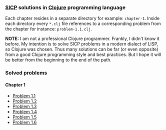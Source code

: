 ### [SICP] solutions in [Clojure] programming language

Each chapter resides in a separate directory for example: `chapter-1`. Inside each directory every `*.clj` file references to a corresponding problem from the chapter for instance: `problem-1.1.clj`.

**NOTE:** I am not a professional Clojure programmer. Frankly, I didn't know it before. My intention is to solve SICP problems in a modern dialect of LISP, so Clojure was chosen. Thus many solutions can be far (or even opposite) from a good Clojure programming style and best practices. But I hope it will be better from the beginning to the end of the path.



### Solved problems

#### Chapter 1

* [Problem 1.1](solutions/chapter-1/problem-1.1.clj)
* [Problem 1.2](solutions/chapter-1/problem-1.2.clj)
* [Problem 1.3](solutions/chapter-1/problem-1.3.clj)
* [Problem 1.4](solutions/chapter-1/problem-1.4.clj)
* [Problem 1.5](solutions/chapter-1/problem-1.5.clj)
* [Problem 1.6](solutions/chapter-1/problem-1.6.clj)



<!-- Links -->

[SICP]:    https://mitpress.mit.edu/sicp/
[Clojure]: https://clojure.org
